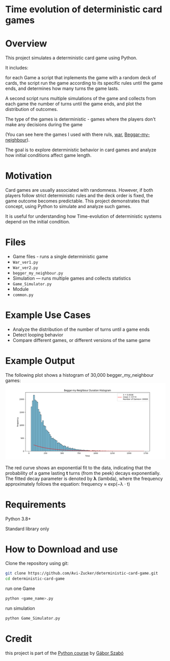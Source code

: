 # Time evolution of deterministic card games

# Overview
This project simulates a deterministic card game using Python.

It includes:

for each Game a script that inplements the game with a random deck of cards, the script run the game
              according to its specific rules until the game ends, and determines how many turns the game lasts.

A second script runs multiple simulations of the game and collects from each game the number of turns until the game ends, and plot the distribution of outcomes.              

The type of the games is deterministic - games where the players don't make any decisions during the game

(You can see here the games I used with there ruls, [war](https://en.wikipedia.org/wiki/War_(card_game)), 
[Beggar-my-neighbour](https://en.wikipedia.org/wiki/Beggar-my-neighbour)).


The goal is to explore deterministic behavior in card games and analyze how initial conditions affect game length.

# Motivation

Card games are usually associated with randomness. However, if both players follow strict deterministic rules and the deck order is fixed, the game outcome becomes predictable. This project demonstrates that concept, using Python to simulate and analyze such games.

It is useful for understanding how Time-evolution of deterministic systems depend on the initial condition.

# Files
- Game files - runs a single deterministic game
- `War_ver1.py`
- `War_ver2.py`
- `begger_my_neighbour.py`
- Simulation — runs multiple games and collects statistics
- `Game_Simulator.py`
- Module
- `common.py`

# Example Use Cases
- Analyze the distribution of the number of turns until a game ends
- Detect looping behavior
- Compare different games, or different versions of the same game

# Example Output

The following plot shows a histogram of 30,000 begger_my_neighbour games:
![example](example_output.png)

The red curve shows an exponential fit to the data, indicating that the probability of a game lasting **t** turns (from the peek) decays exponentially.  
The fitted decay parameter is denoted by **λ** (lambda), where the frequency approximately follows the equation: frequency ≈ exp(−λ · t)



# Requirements
Python 3.8+

Standard library only

# How to Download and use
Clone the repository using git:

```bash
git clone https://github.com/Avi-Zucker/deterministic-card-game.git
cd deterministic-card-game
```

run one Game
```bash
python <game_name>.py
```

run simulation
```bash
python Game_Simulator.py
```

# Credit
this project is part of the [Python course](https://github.com/Code-Maven/wis-python-course-2025-03?tab=readme-ov-file) by [Gábor Szabó](https://github.com/szabgab)
